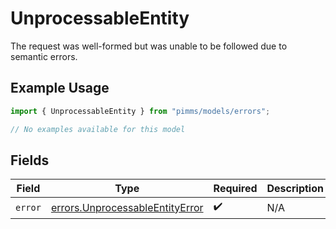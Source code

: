 # UnprocessableEntity

The request was well-formed but was unable to be followed due to semantic errors.

## Example Usage

```typescript
import { UnprocessableEntity } from "pimms/models/errors";

// No examples available for this model
```

## Fields

| Field                                                                              | Type                                                                               | Required                                                                           | Description                                                                        |
| ---------------------------------------------------------------------------------- | ---------------------------------------------------------------------------------- | ---------------------------------------------------------------------------------- | ---------------------------------------------------------------------------------- |
| `error`                                                                            | [errors.UnprocessableEntityError](../../models/errors/unprocessableentityerror.md) | :heavy_check_mark:                                                                 | N/A                                                                                |
